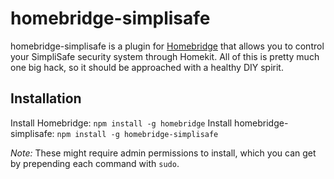 # homebridge-simplisafe
homebridge-simplisafe is a plugin for [Homebridge](https://github.com/nfarina/homebridge) that allows you to control your SimpliSafe security system through Homekit. All of this is pretty much one big hack, so it should be approached with a healthy DIY spirit. 

## Installation

Install Homebridge: `npm install -g homebridge`
Install homebridge-simplisafe: `npm install -g homebridge-simplisafe`

*Note:* These might require admin permissions to install, which you can get by prepending each command with `sudo`.

